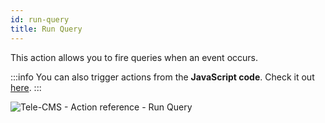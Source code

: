 ```yaml
---
id: run-query
title: Run Query
---
```


This action allows you to fire queries when an event occurs.

:::info
You can also trigger actions from the **JavaScript code**. Check it out [here](/docs/how-to/run-actions-from-runjs).
:::

<div style={{textAlign: 'center'}}>

![Tele-CMS - Action reference -  Run Query](/img/actions/run-query/run-query.png)

</div>
